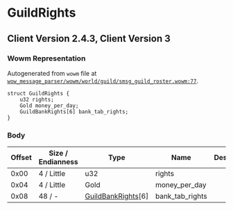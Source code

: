 # GuildRights

## Client Version 2.4.3, Client Version 3

### Wowm Representation

Autogenerated from `wowm` file at [`wow_message_parser/wowm/world/guild/smsg_guild_roster.wowm:77`](https://github.com/gtker/wow_messages/tree/main/wow_message_parser/wowm/world/guild/smsg_guild_roster.wowm#L77).
```rust,ignore
struct GuildRights {
    u32 rights;
    Gold money_per_day;
    GuildBankRights[6] bank_tab_rights;
}
```
### Body

| Offset | Size / Endianness | Type | Name | Description | Comment |
| ------ | ----------------- | ---- | ---- | ----------- | ------- |
| 0x00 | 4 / Little | u32 | rights |  |  |
| 0x04 | 4 / Little | Gold | money_per_day |  |  |
| 0x08 | 48 / - | [GuildBankRights](guildbankrights.md)[6] | bank_tab_rights |  |  |

